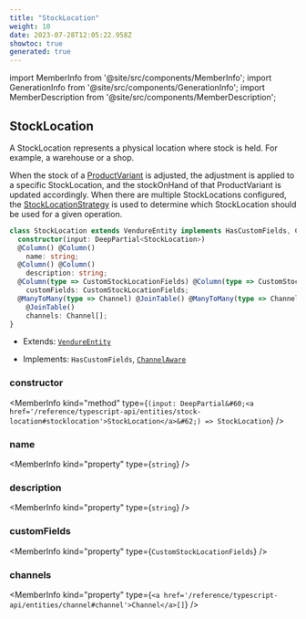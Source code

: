 ```yaml
---
title: "StockLocation"
weight: 10
date: 2023-07-28T12:05:22.958Z
showtoc: true
generated: true
---
```

<!-- This file was generated from the Vendure source. Do not modify. Instead, re-run the "docs:build" script -->
import MemberInfo from '@site/src/components/MemberInfo';
import GenerationInfo from '@site/src/components/GenerationInfo';
import MemberDescription from '@site/src/components/MemberDescription';


## StockLocation

<GenerationInfo sourceFile="packages/core/src/entity/stock-location/stock-location.entity.ts" sourceLine="21" packageName="@vendure/core" />

A StockLocation represents a physical location where stock is held. For example, a warehouse or a shop.

When the stock of a <a href='/reference/typescript-api/entities/product-variant#productvariant'>ProductVariant</a> is adjusted, the adjustment is applied to a specific StockLocation,
and the stockOnHand of that ProductVariant is updated accordingly. When there are multiple StockLocations
configured, the <a href='/reference/typescript-api/products-stock/stock-location-strategy#stocklocationstrategy'>StockLocationStrategy</a> is used to determine which StockLocation should be used for
a given operation.

```ts title="Signature"
class StockLocation extends VendureEntity implements HasCustomFields, ChannelAware {
  constructor(input: DeepPartial<StockLocation>)
  @Column() @Column()
    name: string;
  @Column() @Column()
    description: string;
  @Column(type => CustomStockLocationFields) @Column(type => CustomStockLocationFields)
    customFields: CustomStockLocationFields;
  @ManyToMany(type => Channel) @JoinTable() @ManyToMany(type => Channel)
    @JoinTable()
    channels: Channel[];
}
```
* Extends: <code><a href='/reference/typescript-api/entities/vendure-entity#vendureentity'>VendureEntity</a></code>


* Implements: <code>HasCustomFields</code>, <code><a href='/reference/typescript-api/entities/interfaces#channelaware'>ChannelAware</a></code>



<div className="members-wrapper">

### constructor

<MemberInfo kind="method" type={`(input: DeepPartial&#60;<a href='/reference/typescript-api/entities/stock-location#stocklocation'>StockLocation</a>&#62;) => StockLocation`}   />


### name

<MemberInfo kind="property" type={`string`}   />


### description

<MemberInfo kind="property" type={`string`}   />


### customFields

<MemberInfo kind="property" type={`CustomStockLocationFields`}   />


### channels

<MemberInfo kind="property" type={`<a href='/reference/typescript-api/entities/channel#channel'>Channel</a>[]`}   />




</div>
